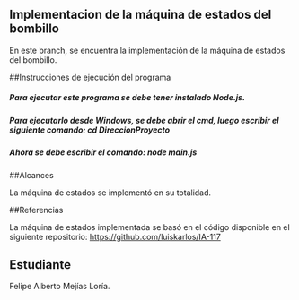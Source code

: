 ﻿## Implementacion de la máquina de estados del bombillo

En este branch, se encuentra la implementación de la máquina de estados del bombillo.

##Instrucciones de ejecución del programa

##### Para ejecutar este programa se debe tener instalado Node.js.
##### Para ejecutarlo desde Windows, se debe abrir el cmd, luego escribir el siguiente comando: cd DireccionProyecto
##### Ahora se debe escribir el comando: node main.js

##Alcances

La máquina de estados se implementó en su totalidad.

##Referencias

La máquina de estados implementada se basó en el código disponible en el siguiente repositorio: https://github.com/luiskarlos/IA-117

## Estudiante

Felipe Alberto Mejías Loría.
